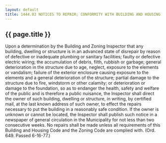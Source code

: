 ---
layout: default 
title: 1444.03 NOTICES TO REPAIR; CONFORMITY WITH BUILDING AND HOUSING AND ZONING CODES REQUIRED.---

{{ page.title }}
----------------

Upon a determination by the Building and Zoning Inspector that any
building, dwelling or structure is in an advanced state of disrepair by
reason of defective or inadequate plumbing or sanitary facilities;
faulty or defective electric wiring; the accumulation of debris, filth,
rubbish or garbage; general deterioration in the structure due to age,
neglect, exposure to the elements or vandalism; failure of the exterior
enclosure causing exposure to the elements and a general deterioration
of the structure; partial damage to the structure due to fire, windstorm
or other calamity; or deterioration or damage to the foundation, so as
to endanger the health, safety and welfare of the public and is
therefore a public nuisance, the Inspector shall direct the owner of
such building, dwelling or structure, in writing, by certified mail, at
the last known address of such owner, to effect the repairs necessary to
put the building in a reasonably safe condition. If the owner is unknown
or cannot be located, the Inspector shall publish such notice in a
newspaper of general circulation in the Municipality for not less than
two consecutive weeks. No repairs shall be made unless all requirements
of this Building and Housing Code and the Zoning Code are complied with.
(Ord. 649. Passed 6-16-77.)
